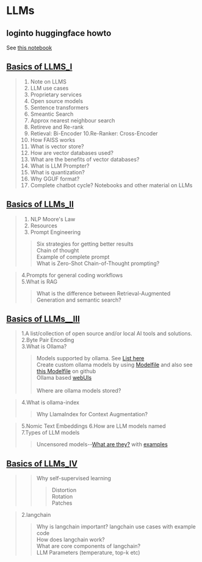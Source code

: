 # LLMs
## loginto huggingface howto
See [this notebook](https://github.com/harnalashok/LLMs/blob/main/loginto%20huggingface%20howto.ipynb)


## [Basics of LLMS_I](https://github.com/harnalashok/LLMs/blob/main/Basics%20of%20LLMs_I.ipynb)
>1. Note on LLMS
>2. LLM use cases
>3. Proprietary services
>4. Open source models
>5. Sentence transformers
>6. Smeantic Search
>7. Approx nearest neighbour search
>8. Retireve and Re-rank
>9. Retieval: Bi-Encoder
>10.Re-Ranker: Cross-Encoder
>11. How FAISS works
>12. What is vector store?
>13. How are vector databases used?
>14. What are the benefits of vector databases?
>15. What is LLM Prompter?
>16. What is quantization?
>17. Why GGUF format?
>18. Complete chatbot cycle?
>Notebooks and other material on LLMs

## [Basics of LLMs_II](https://github.com/harnalashok/LLMs/blob/main/Basics%20of%20LLMs_II.ipynb)
>1. NLP Moore's Law
>2. Resources
>3. Prompt Engineering
> > Six strategies for getting better results   
>> Chain of thought   
>> Example of complete prompt   
>>What is Zero-Shot Chain-of-Thought prompting?
 
>4.Prompts for general coding workflows      
>5.What is RAG
>>What is the difference between Retrieval-Augmented Generation and semantic search?

## [Basics of LLMs__III](https://colab.research.google.com/github/harnalashok/LLMs/blob/main/Basics_of_LLMs_III.ipynb#scrollTo=7H5Psi9BbuaS)
>1.A list/collection of open source and/or local AI tools and solutions.    
>2.Byte Pair Encoding    
>3.What is Ollama?    
>> Models supported by ollama. See [List here](https://ollama.com/library)<br>
>> Create custom ollama models by using [Modelfile](https://github.com/ollama/ollama/blob/main/docs/modelfile.md#basic-modelfile) and also see [this Modelfile](https://github.com/harnalashok/LLMs/blob/main/Modelfile) on github<br>
>> Ollama based [webUIs](https://github.com/ollama/ollama/tree/main?tab=readme-ov-file#web--desktop)<br>    
>> Where are ollama models stored?
 
>4.What is ollama-index    
>> Why LlamaIndex for Context Augmentation?

>5.Nomic Text Embeddings
>6.How are LLM models named   
>7.Types of LLM models
>>Uncensored models--[What are they?](https://erichartford.com/uncensored-models) with [examples](https://ollama.com/blog/run-llama2-uncensored-locally)

## [Basics of LLMs_IV](https://github.com/harnalashok/LLMs/blob/main/Basics_of_LLMs_IV.ipynb)
>>Why self-supervised learning   
>>>Distortion    
>>>Rotation    
>>>Patches<br>

>2.langchain   
>>Why is langchain important?
>>langchain use cases with example code  
>>How does langchain work?    
>>What are core components of langchain?<br>
>>LLM Parameters (temperature, top-k etc)   

    


